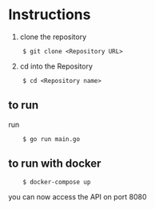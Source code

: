 # Instructions 

1. clone the repository
```
    $ git clone <Repository URL>
```
2. cd into the Repository
```
    $ cd <Repository name>
```

## to run 

run 
```
    $ go run main.go
```

## to run with docker

```
    $ docker-compose up
```

you can now access the API on port 8080